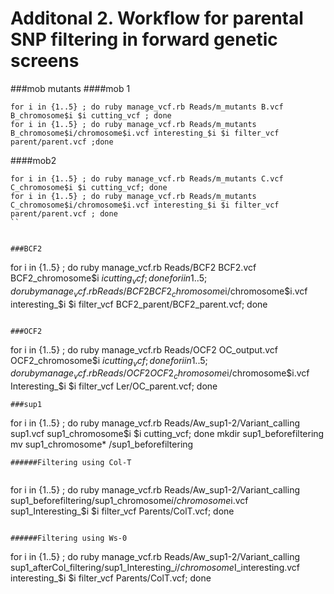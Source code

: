 
Additonal 2. Workflow for parental SNP filtering in forward genetic screens
===

###mob mutants
####mob 1

```
for i in {1..5} ; do ruby manage_vcf.rb Reads/m_mutants B.vcf B_chromosome$i $i cutting_vcf ; done
for i in {1..5} ; do ruby manage_vcf.rb Reads/m_mutants B_chromosome$i/chromosome$i.vcf interesting_$i $i filter_vcf parent/parent.vcf ;done
```
####mob2

```
for i in {1..5} ; do ruby manage_vcf.rb Reads/m_mutants C.vcf C_chromosome$i $i cutting_vcf; done
for i in {1..5} ; do ruby manage_vcf.rb Reads/m_mutants C_chromosome$i/chromosome$i.vcf interesting_$i $i filter_vcf parent/parent.vcf ; done
``


###BCF2

```
for i in {1..5} ; do ruby manage_vcf.rb Reads/BCF2 BCF2.vcf BCF2_chromosome$i $i cutting_vcf; done
for i in {1..5} ; do ruby manage_vcf.rb Reads/BCF2B CF2_chromosome$i/chromosome$i.vcf interesting_$i $i filter_vcf BCF2_parent/BCF2_parent.vcf; done
```

###OCF2

```
for i in {1..5} ; do ruby manage_vcf.rb Reads/OCF2 OC_output.vcf OCF2_chromosome$i $i cutting_vcf; done
for i in {1..5} ; do ruby manage_vcf.rb Reads/OCF2 OCF2_chromosome$i/chromosome$i.vcf Interesting_$i $i filter_vcf Ler/OC_parent.vcf; done
```
###sup1

```
for i in {1..5} ; do ruby manage_vcf.rb Reads/Aw_sup1-2/Variant_calling sup1.vcf sup1_chromosome$i $i cutting_vcf; done
mkdir sup1_beforefiltering
mv sup1_chromosome* /sup1_beforefiltering
```
######Filtering using Col-T 
	
```	
for i in {1..5} ; do ruby manage_vcf.rb Reads/Aw_sup1-2/Variant_calling sup1_beforefiltering/sup1_chromosome$i/chromosome$i.vcf sup1_Interesting_$i $i filter_vcf Parents/ColT.vcf; done
```

######Filtering using Ws-0

```
for i in {1..5} ; do ruby manage_vcf.rb Reads/Aw_sup1-2/Variant_calling sup1_afterCol_filtering/sup1_Interesting_$i/chromosome$I_interesting.vcf  interesting_$i $i filter_vcf Parents/ColT.vcf; done
```
